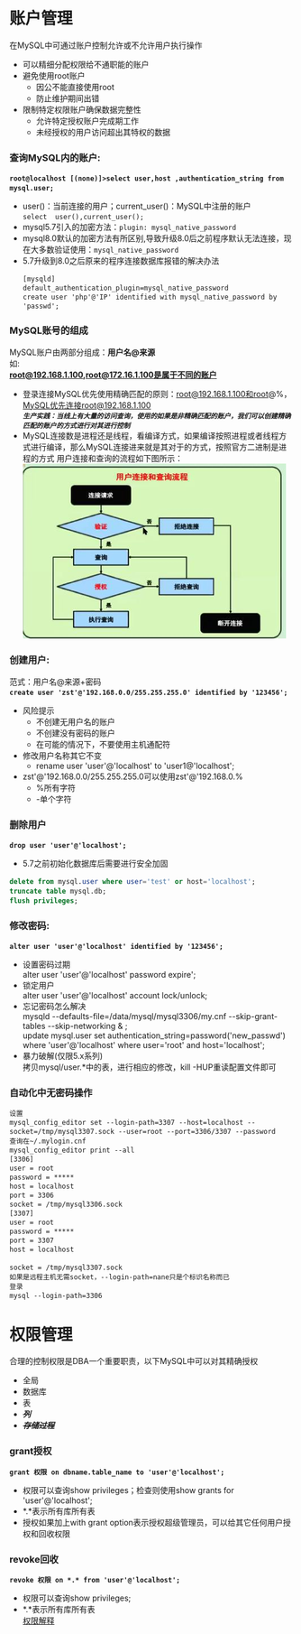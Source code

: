 # 账户管理

在MySQL中可通过账户控制允许或不允许用户执行操作  
- 可以精细分配权限给不通职能的账户
- 避免使用root账户
	- 因公不能直接使用root
	- 防止维护期间出错
- 限制特定权限账户确保数据完整性
	- 允许特定授权账户完成期工作
	- 未经授权的用户访问超出其特权的数据
	

### 查询MySQL内的账户: 

**`root@localhost [(none)]>select user,host ,authentication_string from mysql.user;`**

- user()：当前连接的用户；current_user()：MySQL中注册的账户  
  `select  user(),current_user();`
- mysql5.7引入的加密方法：`plugin: mysql_native_password`  
- mysql8.0默认的加密方法有所区别,导致升级8.0后之前程序默认无法连接，现在大多数验证使用：`mysql_native_password`
- 5.7升级到8.0之后原来的程序连接数据库报错的解决办法  
  ```
  [mysqld]
  default_authentication_plugin=mysql_native_password   
  create user 'php'@'IP' identified with mysql_native_password by 'passwd';
  
  ```

### MySQL账号的组成

MySQL账户由两部分组成：**用户名@来源**  
如:  
**root@192.168.1.100,root@172.16.1.100是属于不同的账户**  
- 登录连接MySQL优先使用精确匹配的原则：root@192.168.1.100和root@%，MySQL优先连接root@192.168.1.100  
***`生产实践：当线上有大量的访问查询，使用的如果是非精确匹配的账户，我们可以创建精确匹配的账户的方式进行对其进行控制`***
- MySQL连接数是进程还是线程，看编译方式，如果编译按照进程或者线程方式进行编译，那么MySQL连接进来就是其对于的方式，按照官方二进制是进程的方式
用户连接和查询的流程如下图所示：  
![](images/用户管理01.jpg)


### 创建用户:
范式：用户名@来源+密码  
**`create user 'zst'@'192.168.0.0/255.255.255.0' identified by '123456';`**
- 风险提示
	- 不创建无用户名的账户
	- 不创建没有密码的账户
	- 在可能的情况下，不要使用主机通配符
- 修改用户名称其它不变  
	- rename user 'user'@'localhost' to 'user1@'localhost';
- 	zst'@'192.168.0.0/255.255.255.0可以使用zst'@'192.168.0.%
	- %所有字符
	- -单个字符
### 删除用户
**`drop user 'user'@'localhost';`**
- 5.7之前初始化数据库后需要进行安全加固  
```sql
delete from mysql.user where user='test' or host='localhost';
truncate table mysql.db;
flush privileges;
```
	
### 修改密码:			
**`alter user 'user'@'localhost' identified by '123456';`**
- 设置密码过期  
  alter user 'user'@'localhost' password expire';  
- 锁定用户  
  alter user 'user'@'localhost' account lock/unlock;  
- 忘记密码怎么解决  
  mysqld --defaults-file=/data/mysql/mysql3306/my.cnf --skip-grant-tables --skip-networking  & ;  
  update mysql.user set authentication_string=password('new_passwd') where 'user'@'localhost' where user='root' and host='localhost';
- 暴力破解(仅限5.x系列)  
   拷贝mysql/user.*中的表，进行相应的修改，kill -HUP重读配置文件即可
  
### 自动化中无密码操作
```
设置
mysql_config_editor set --login-path=3307 --host=localhost --socket=/tmp/mysql3307.sock --user=root --port=3306/3307 --password
查询在~/.mylogin.cnf
mysql_config_editor print --all
[3306]
user = root
password = *****
host = localhost
port = 3306
socket = /tmp/mysql3306.sock
[3307]
user = root
password = *****
port = 3307
host = localhost

socket = /tmp/mysql3307.sock
如果是远程主机无需socket，--login-path=nane只是个标识名称而已
登录
mysql --login-path=3306
```
  
  
  
# 权限管理

合理的控制权限是DBA一个重要职责，以下MySQL中可以对其精确授权
- 全局
- 数据库
- 表
- ***~~列~~***
- ***~~存储过程~~***

### grant授权

**`grant 权限 on dbname.table_name to 'user'@'localhost';`**    

- 权限可以查询show privileges；检查则使用show grants for 'user'@'localhost';
- \*.\*表示所有库所有表
- 授权如果加上with grant option表示授权超级管理员，可以给其它任何用户授权和回收权限

### revoke回收

**`revoke 权限 on *.* from 'user'@'localhost';`**   

- 权限可以查询show privileges;
- \*.\*表示所有库所有表  
[权限解释](https://blog.csdn.net/anzhen0429/article/details/78296814)


  
